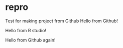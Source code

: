 # repro
Test for making project from Github
Hello from Github!

Hello from R studio!

Hello from Github again!
